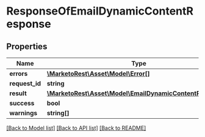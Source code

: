 # ResponseOfEmailDynamicContentResponse

## Properties
Name | Type | Description | Notes
------------ | ------------- | ------------- | -------------
**errors** | [**\MarketoRest\Asset\Model\Error[]**](Error.md) |  | [optional] 
**request_id** | **string** |  | [optional] 
**result** | [**\MarketoRest\Asset\Model\EmailDynamicContentResponse[]**](EmailDynamicContentResponse.md) |  | [optional] 
**success** | **bool** |  | [optional] 
**warnings** | **string[]** |  | [optional] 

[[Back to Model list]](../README.md#documentation-for-models) [[Back to API list]](../README.md#documentation-for-api-endpoints) [[Back to README]](../README.md)


